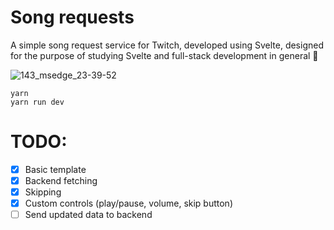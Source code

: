 # Song requests

A simple song request service for Twitch, developed using Svelte, designed for the purpose of studying Svelte and full-stack development in general 🙂

![143_msedge_23-39-52](https://github.com/qzdn/twitch-tools_sr-client/assets/6467022/86c24a01-e909-410c-946e-884a05f814cc)

```
yarn
yarn run dev
```

# TODO:

- [x] Basic template
- [x] Backend fetching
- [x] Skipping
- [x] Custom controls (play/pause, volume, skip button)
- [ ] Send updated data to backend
